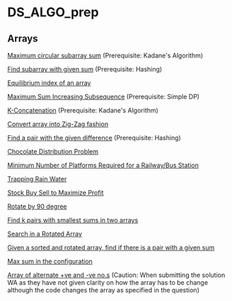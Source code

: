 # DS_ALGO_prep

## Arrays
<a href="https://practice.geeksforgeeks.org/problems/max-circular-subarray-sum/0">Maximum circular subarray sum</a> (Prerequisite: Kadane's Algorithm)

<a href="https://practice.geeksforgeeks.org/problems/subarray-with-given-sum/0">Find subarray with given sum</a> (Prerequisite: Hashing) 

<a href="https://practice.geeksforgeeks.org/problems/equilibrium-point/0">Equilibrium index of an array</a>

<a href="https://practice.geeksforgeeks.org/problems/maximum-sum-increasing-subsequence/0">Maximum Sum Increasing Subsequence</a> (Prerequisite: Simple DP)

<a href="https://www.codechef.com/problems/KCON">K-Concatenation</a> (Prerequisite: Kadane's Algorithm) 

<a href="https://practice.geeksforgeeks.org/problems/convert-array-into-zig-zag-fashion/0">Convert array into Zig-Zag fashion</a>

<a href="https://practice.geeksforgeeks.org/problems/find-pair-given-difference/0">Find a pair with the given difference</a> (Prerequisite: Hashing)

<a href="https://www.geeksforgeeks.org/chocolate-distribution-problem/">Chocolate Distribution Problem</a>

<a href="https://practice.geeksforgeeks.org/problems/minimum-platforms/0">Minimum Number of Platforms Required for a Railway/Bus Station</a>

<a href="https://practice.geeksforgeeks.org/problems/trapping-rain-water/0">Trapping Rain Water</a>

<a href="https://practice.geeksforgeeks.org/problems/stock-buy-and-sell/0">Stock Buy Sell to Maximize Profit</a>

<a href="https://practice.geeksforgeeks.org/problems/rotate-by-90-degree/0">Rotate by 90 degree</a>

<a href="https://www.geeksforgeeks.org/find-k-pairs-smallest-sums-two-arrays/">Find k pairs with smallest sums in two arrays</a>

<a href="https://practice.geeksforgeeks.org/problems/search-in-a-rotated-array/0">Search in a Rotated Array</a>

<a href="https://www.geeksforgeeks.org/given-a-sorted-and-rotated-array-find-if-there-is-a-pair-with-a-given-sum/">Given a sorted and rotated array, find if there is a pair with a given sum</a>

<a href="https://practice.geeksforgeeks.org/problems/max-sum-in-the-configuration/1">Max sum in the configuration</a>

<a href="https://practice.geeksforgeeks.org/problems/array-of-alternate-ve-and-ve-nos1401/1">Array of alternate +ve and -ve no.s</a> (Caution: When submitting the solution WA as they have not given clarity on how the array has to be change although the code changes the array as specified in the question)
